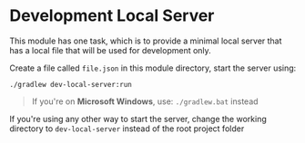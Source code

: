 # Development Local Server

This module has one task, which is to provide a minimal local server that has a local file that
will be used for development only.

Create a file called `file.json` in this module directory, start the server using:

```./gradlew dev-local-server:run```

> If you're on **Microsoft Windows**, use: `./gradlew.bat` instead

If you're using any other way to start the server, change the working directory to `dev-local-server` instead
of the root project folder